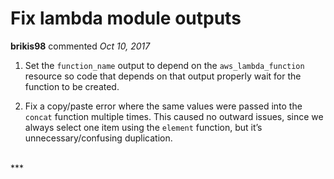 # Fix lambda module outputs

**brikis98** commented *Oct 10, 2017*

1. Set the `function_name` output to depend on the `aws_lambda_function` resource so code that depends on that output properly wait for the function to be created.

1. Fix a copy/paste error where the same values were passed into the `concat` function multiple times. This caused no outward issues, since we always select one item using the `element` function, but it’s unnecessary/confusing duplication.
<br />
***



